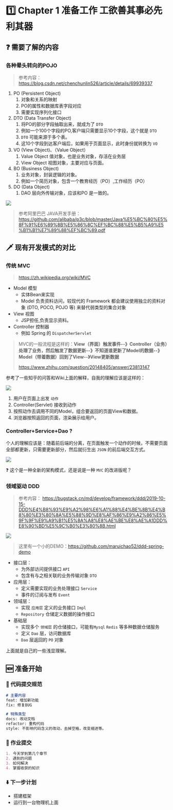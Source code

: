 # :one: Chapter 1 准备工作 工欲善其事必先利其器

## :question: 需要了解的内容



### 各种晕头转向的POJO

> 参考内容：https://blog.csdn.net/chenchunlin526/article/details/69939337



1. PO (Persistent Object)
   1. 对象和关系的映射
   2. PO的属性和数据库表字段对应
   3. 需要实现序列化接口
2. DTO (Data Transfer Object)
   1. 将PO的部分字段抽取出来，就成为了 `DTO`
   2. 例如一个100个字段的PO,客户端只需要显示10个字段，这个就是 `DTO`
   3. `DTO` 可能来源于多个表。
   4. 这10个字段到达客户端后，如果用于页面显示，此时身份就转换为 `VO`
3. VO (View Object)、（Value Object）
   1. Value Object 值对象，也是业务对象，存活在业务层
   2. View Object 视图对象，主要对应与页面。
4. BO (Business Object)
   1. 业务对象，封装逻辑的对象。
   2. 例如一个简历对象，包含一个教育经历（PO）,工作经历（PO）
5. DO (Data Object)
   1. DAO 层向外传输对象，应该和PO 是一致的。

![](https://file.chaobei.xyz/202201071204196.png_imagess)



> 参考阿里巴巴 JAVA开发手册：https://github.com/alibaba/p3c/blob/master/Java%E5%BC%80%E5%8F%91%E6%89%8B%E5%86%8C%EF%BC%88%E5%B5%A9%E5%B1%B1%E7%89%88%EF%BC%89.pdf



## :dagger: 现有开发模式的对比



### 传统 MVC

> https://zh.wikipedia.org/wiki/MVC



- Model 模型
  - 实体Bean来实现
  - Model 负责资料访问，较现代的 Framework 都会建议使用独立的资料对象 (DTO, POCO, POJO 等) 来替代弱类型的集合对象
- View 视图
  - JSP担任,负责显示资料。
- Controller 控制器
  - 例如 Spring 的 `DispatcherServlet`



> MVC的一般流程是这样的：**View（界面）触发事件--》Controller（业务）处理了业务，然后触发了数据更新--》不知道谁更新了Model的数据--》Model（带着数据）回到了View--》View更新数据**
>
> https://www.zhihu.com/question/20148405/answer/23813147



参考了一些知乎的问答和Wiki上面的解释，自我的理解应该是这样的：

![](https://file.chaobei.xyz/202201071022603.png_imagess)

1. 用户在页面上出发 `动作`
2. Controller(Servlet) 接收到动作
3. 按照动作去调用不同的Model，组合要返回的页面View和数据。
4. 浏览器按照返回的页面，渲染展示给用户。



### Controller+Service+Dao ?

个人的理解应该是：随着前后端的分离，在页面触发一个动作的时候，不需要页面全部都更新，只需要更新部分，然后就衍生出 `JSON` 的前后端交互方式。

![](https://file.chaobei.xyz/20220110221303.png_imagess)

:question: 这个是一种全新的架构模式，还是说是一种 `MVC` 的改进版呢？



### 领域驱动 DDD

> 参考内容： https://bugstack.cn/md/develop/framework/ddd/2019-10-15-DDD%E4%B8%93%E9%A2%98%E6%A1%88%E4%BE%8B%E4%B8%80%E3%80%8A%E5%88%9D%E8%AF%86%E9%A2%86%E5%9F%9F%E9%A9%B1%E5%8A%A8%E8%AE%BE%E8%AE%A1DDD%E8%90%BD%E5%9C%B0%E3%80%8B.html



![](https://file.chaobei.xyz/20220111070706.png_imagess)

> 这里有一个小的DEMO：https://github.com/maruichao52/ddd-spring-demo



- 接口层：
  - 为外部访问提供接口 `API`
  - 包含有与之相关联的业务传输对象 `DTO`
- 应用层：
  - 定义需要实现的业务处理接口 `Service`
  - 事件的订阅与发布 `Event`
- 领域层：
  - 实现 `应用层` 定义的业务接口 `Impl` 
  - `Repository` 仓储定义数据的操作接口
- 基础层
  - 实现多个 `领域层` 的仓储接口，可能有`Mysql` `Redis` 等多种数据仓储服务
  - 定义 `Dao` 层，访问数据库
  - `Dao` 层返回的 `PO` 对象

上面就是自己的一些浅显理解。



## :new: 准备开始



### :pushpin: 代码提交规范

```markdown
# 主要内容
feat: 增加新功能
fix: 修复BUG

# 特殊类型
docs: 改动文档
refactor: 重构代码
style: 不影响代码含义的改动，去掉空格，改变缩进等。 
```



### :book: 作业提交

```markdown
1. 今天学到第几个章节
2. 遇到的问题
3. 如何解决
4. 掌握收获的知识
```



### :arrow_down: 下一步计划

- 搭建框架
- 运行到一台物理机上面

